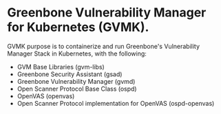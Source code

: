 # Greenbone Vulnerability Manager for Kubernetes (GVMK).



GVMK purpose is to containerize and run Greenbone's Vulnerability Manager Stack in Kubernetes, with the following:

- GVM Base Libraries (gvm-libs)
- Greenbone Security Assistant (gsad)
- Greenbone Vulnerability Manager (gvmd)
- Open Scanner Protocol Base Class (ospd)
- OpenVAS (openvas)
- Open Scanner Protocol implementation for OpenVAS (ospd-openvas)
